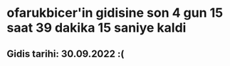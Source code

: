 # ofarukbicer'in gidisine son 4 gun 15 saat 39 dakika 15 saniye kaldi

## Gidis tarihi: 30.09.2022 :(